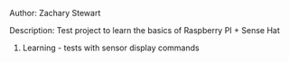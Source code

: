 Author: Zachary Stewart

Description: Test project to learn the basics of Raspberry PI + Sense Hat

1) Learning - tests with sensor display commands
